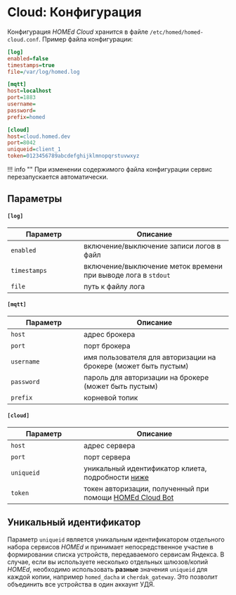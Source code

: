 # Cloud: Конфигурация

Конфигурация _HOMEd Cloud_ хранится в файле `/etc/homed/homed-cloud.conf`. Пример файла конфигурации:

```ini
[log]
enabled=false
timestamps=true
file=/var/log/homed.log

[mqtt]
host=localhost
port=1883
username=
password=
prefix=homed

[cloud]
host=cloud.homed.dev
port=8042
uniqueid=client_1
token=0123456789abcdefghijklmnopqrstuvwxyz
```

!!! info ""
    При изменении содержимого файла конфигурации сервис перезапускается автоматически.

## Параметры

#### `[log]`

| <div style="width:150px">Параметр</div> | Описание |
|-----------------------------------------|----------|
| `enabled`    | включение/выключение записи логов в файл |
| `timestamps` | включение/выключение меток времени при выводе лога в `stdout` |
| `file`       | путь к файлу лога |

#### `[mqtt]`

| <div style="width:150px">Параметр</div> | Описание |
|-----------------------------------------|----------|
| `host`     | адрес брокера |
| `port`     | порт брокера |
| `username` | имя пользователя для авторизации на брокере (может быть пустым) |
| `password` | пароль для авторизации на брокере (может быть пустым) |
| `prefix`   | корневой топик |



#### `[cloud]`

| <div style="width:150px">Параметр</div> | Описание |
|-----------------------------------------|----------|
| `host`     | адрес сервера |
| `port`     | порт сервера |
| `uniqueid` | уникальный идентификатор клиета, подробности [ниже](#_2) |
| `token`    | токен авторизации, полученный при помощи [HOMEd Cloud Bot](https://t.me/homedCloudBot) |

## Уникальный идентификатор

Параметр `uniqueid` является уникальным идентификатором отдельного набора сервисов _HOMEd_ и принимает непосредственное участие в формировании списка устройств, передаваемого сервисам Яндекса. В случае, если вы используете несколько отдельных шлюзов/копий _HOMEd_, необходимо использовать __разные__ значения `uniqueid` для каждой копии, например `homed_dacha` и `cherdak_gateway`. Это позволит объединить все устройства в один аккаунт УДЯ.
